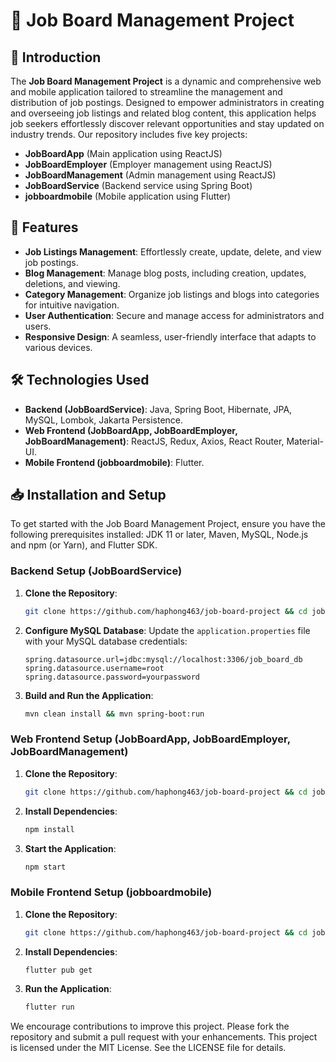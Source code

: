 # 🎯 Job Board Management Project

## 🌟 Introduction
The **Job Board Management Project** is a dynamic and comprehensive web and mobile application tailored to streamline the management and distribution of job postings. Designed to empower administrators in creating and overseeing job listings and related blog content, this application helps job seekers effortlessly discover relevant opportunities and stay updated on industry trends. Our repository includes five key projects:

- **JobBoardApp** (Main application using ReactJS)
- **JobBoardEmployer** (Employer management using ReactJS)
- **JobBoardManagement** (Admin management using ReactJS)
- **JobBoardService** (Backend service using Spring Boot)
- **jobboardmobile** (Mobile application using Flutter)

## 🚀 Features
- **Job Listings Management**: Effortlessly create, update, delete, and view job postings.
- **Blog Management**: Manage blog posts, including creation, updates, deletions, and viewing.
- **Category Management**: Organize job listings and blogs into categories for intuitive navigation.
- **User Authentication**: Secure and manage access for administrators and users.
- **Responsive Design**: A seamless, user-friendly interface that adapts to various devices.

## 🛠️ Technologies Used
- **Backend (JobBoardService)**: Java, Spring Boot, Hibernate, JPA, MySQL, Lombok, Jakarta Persistence.
- **Web Frontend (JobBoardApp, JobBoardEmployer, JobBoardManagement)**: ReactJS, Redux, Axios, React Router, Material-UI.
- **Mobile Frontend (jobboardmobile)**: Flutter.

## 📥 Installation and Setup
To get started with the Job Board Management Project, ensure you have the following prerequisites installed: JDK 11 or later, Maven, MySQL, Node.js and npm (or Yarn), and Flutter SDK.

### Backend Setup (JobBoardService)
1. **Clone the Repository**:
    ```bash
    git clone https://github.com/haphong463/job-board-project && cd job-board-project/JobBoardService
    ```
2. **Configure MySQL Database**: Update the `application.properties` file with your MySQL database credentials:
    ```properties
    spring.datasource.url=jdbc:mysql://localhost:3306/job_board_db
    spring.datasource.username=root
    spring.datasource.password=yourpassword
    ```
3. **Build and Run the Application**:
    ```bash
    mvn clean install && mvn spring-boot:run
    ```

### Web Frontend Setup (JobBoardApp, JobBoardEmployer, JobBoardManagement)
1. **Clone the Repository**:
    ```bash
    git clone https://github.com/haphong463/job-board-project && cd job-board-project/JobBoardApp
    ```
2. **Install Dependencies**:
    ```bash
    npm install
    ```
3. **Start the Application**:
    ```bash
    npm start
    ```

### Mobile Frontend Setup (jobboardmobile)
1. **Clone the Repository**:
    ```bash
    git clone https://github.com/haphong463/job-board-project && cd job-board-project/jobboardmobile
    ```
2. **Install Dependencies**:
    ```bash
    flutter pub get
    ```
3. **Run the Application**:
    ```bash
    flutter run
    ```

We encourage contributions to improve this project. Please fork the repository and submit a pull request with your enhancements. This project is licensed under the MIT License. See the LICENSE file for details.
